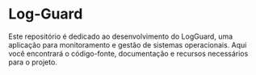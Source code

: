 # Log-Guard
Este repositório é dedicado ao desenvolvimento do LogGuard, uma aplicação para monitoramento e gestão de sistemas operacionais. Aqui você encontrará o código-fonte, documentação e recursos necessários para o projeto.
